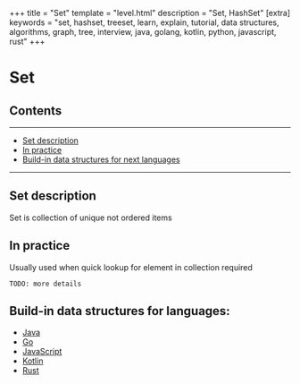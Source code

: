 +++
title = "Set"
template = "level.html"
description = "Set, HashSet"
[extra]
    keywords = "set, hashset, treeset, learn, explain, tutorial, data structures, algorithms, graph, tree, interview, java, golang, kotlin, python, javascript, rust"
+++

# Set

## Contents

---
- [Set description](#description)
- [In practice](#practice)
- [Build-in data structures for next languages](#build-in)

---

<div id="description"/>

## Set description
Set is collection of unique not ordered items   


<div id="practice"/>

## In practice
Usually used when quick lookup for element in collection required

``TODO: more details``



<div id="build-in"/>

## Build-in data structures for languages:
 
- [Java](/languages/java#set)
- [Go](/languages/golang#set)
- [JavaScript](/languages/javascript#set)  
- [Kotlin](/languages/kotlin#set)
- [Rust](/languages/rust#set)  


